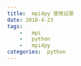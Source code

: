 ```yaml
---
title:  mpi4py 使用记录
date: 2018-4-23 
tags:
    -   mpi
    -   python
    -   mpi4py
categories:  python
---
```

 